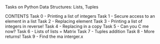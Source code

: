 Tasks on Python Data Structures: Lists, Tuples

CONTENTS
Task 0 - Printing a list of integers
Task 1 - Secure access to an element in a list
Task 2 - Replacing element
Task 3 - Printing a list of integers in reverse!
Task 4 - Replacing in a copy
Task 5 - Can you C me now?
Task 6 - Lists of lists = Matrix
Task 7 - Tuples addition
Task 8 - More returns!
Task 9 - Find the ma interger.x
